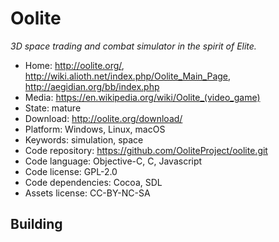 # Oolite

_3D space trading and combat simulator in the spirit of Elite._

- Home: http://oolite.org/, http://wiki.alioth.net/index.php/Oolite_Main_Page, http://aegidian.org/bb/index.php
- Media: <https://en.wikipedia.org/wiki/Oolite_(video_game)>
- State: mature 
- Download: http://oolite.org/download/
- Platform: Windows, Linux, macOS
- Keywords: simulation, space
- Code repository: https://github.com/OoliteProject/oolite.git
- Code language: Objective-C, C, Javascript
- Code license: GPL-2.0
- Code dependencies: Cocoa, SDL
- Assets license: CC-BY-NC-SA

## Building
